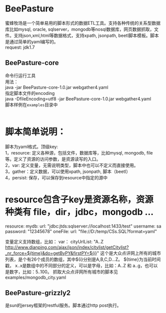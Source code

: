 BeePasture
==========
蜜蜂牧场是一个简单易用的脚本形式的数据ETL工具。支持各种传统的关系型数据库比如mysql, oracle, sqlserver，mongodb等nosql数据库，网页数据抓取，文件。支持json,xml,html等数据格式，支持xpath, jsonpath, beetl脚本模板。脚本是通过简单的yaml编写的。<br>
request: jdk1.7<br>

BeePasture-core
------
命令行运行工具<br>
用法： <br>
		java -jar BeePasture-core-1.0.jar webgather4.yaml <br>
指定脚本文件的encoding <br>
		java -DfileEncoding=utf8 -jar BeePasture-core-1.0.jar webgather4.yaml <br>
脚本样例在`examples`目录中
<br>
<br>
# 脚本简单说明：
脚本为yaml格式。顶级key:<br>
1，resource:  定义各种源，包括文件，数据库等，比如mysql, mongodb, file 等。定义了资源的访问参数，是资源读写的入口。<br>
2，var: 定义变量，无需说明类型，脚本中也可以不定义而直接使用。<br>
3，gather：定义数据，可以使用xpath, jsonpath, 脚本（beetl）<br>
4，persist: 保存，可以保存到resource中指定的源中<br>


# resource包含子key是资源名称，资源种类有 file，dir，jdbc，mongodb ...
resource: 
    mydb: 
        url: "jdbc:jtds:sqlserver://localhost:1433/test"
        username: sa
        password: "12345678"
    oneFile: 
        url: "file://D:/temp/CSs.SQL?format=yaml"


变量定义支持数组，比如：
var：
    cityUrlList: "A..Z http://www.dianping.com/ajax/json/index/citylist/getCitylist?_nr_force=${time}&do=getByPY&firstPY=${i}"
这个是大众点评网上所有的城市列表，是个有26个成员的数组，其中${i}分别是A,B,C,D...Z。    ${time}为当前时间戳，
x..x是数组中的不同部分的定义，可以是字母，比如：A..Z 和 a..g，也可以是数字，比如：5..100。
抓取大众点评网所有城市的脚本见 examples/mongodb_city.yaml

BeePasture-grizzly2
------
是sun的jersey框架的restful服务。脚本通过http post执行。

